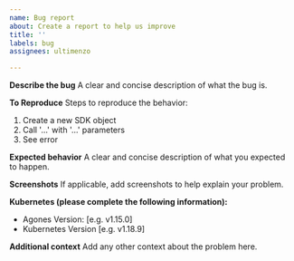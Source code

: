 ```yaml
---
name: Bug report
about: Create a report to help us improve
title: ''
labels: bug
assignees: ultimenzo

---
```


**Describe the bug**
A clear and concise description of what the bug is.

**To Reproduce**
Steps to reproduce the behavior:
1. Create a new SDK object
2. Call '...' with '...' parameters 
3. See error

**Expected behavior**
A clear and concise description of what you expected to happen.

**Screenshots**
If applicable, add screenshots to help explain your problem.

**Kubernetes (please complete the following information):**
 - Agones Version: [e.g. v1.15.0]
 - Kubernetes Version [e.g. v1.18.9]

**Additional context**
Add any other context about the problem here.
